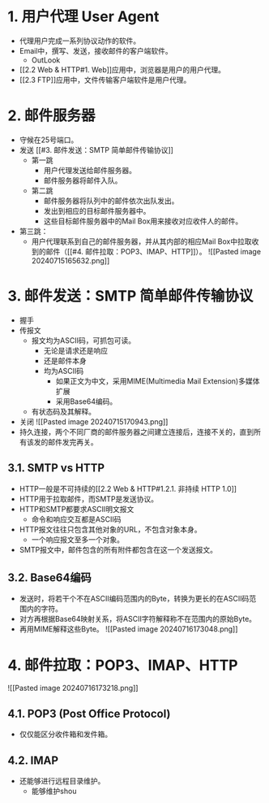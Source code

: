 # 1. 用户代理 User Agent
- 代理用户完成一系列协议动作的软件。
- Email中，撰写、发送，接收邮件的客户端软件。
	- OutLook
- [[2.2 Web & HTTP#1. Web]]应用中，浏览器是用户的用户代理。
- [[2.3 FTP]]应用中，文件传输客户端软件是用户代理。
# 2. 邮件服务器
- 守候在25号端口。
- 发送 [[#3. 邮件发送：SMTP 简单邮件传输协议]]
	- 第一跳
		- 用户代理发送给邮件服务器。
		- 邮件服务器将邮件入队。
	- 第二跳
		- 邮件服务器将队列中的邮件依次出队发出。
		- 发出到相应的目标邮件服务器中。
		- 这些目标邮件服务器中的Mail Box用来接收对应收件人的邮件。
- 第三跳：
	- 用户代理联系到自己的邮件服务器，并从其内部的相应Mail Box中拉取收到的邮件（[[#4. 邮件拉取：POP3、IMAP、HTTP]]）。
![[Pasted image 20240715165632.png]]
# 3. 邮件发送：SMTP 简单邮件传输协议
- 握手
- 传报文
	- 报文均为ASCII码，可抓包可读。
		- 无论是请求还是响应
		- 还是邮件本身
		- 均为ASCII码
			- 如果正文为中文，采用MIME(Multimedia Mail Extension)多媒体扩展
			- 采用Base64编码。
	- 有状态码及其解释。
- 关闭
![[Pasted image 20240715170943.png]]
- 持久连接，两个不同厂商的邮件服务器之间建立连接后，连接不关的，直到所有该发的邮件发完再关。
## 3.1. SMTP vs HTTP
 - HTTP一般是不可持续的[[2.2 Web & HTTP#1.2.1. 非持续 HTTP 1.0]]
 - HTTP用于拉取邮件，而SMTP是发送协议。
 - HTTP和SMTP都要求ASCII明文报文
	 - 命令和响应交互都是ASCII码
 - HTTP报文往往只包含其他对象的URL，不包含对象本身。
	 - 一个响应报文至多一个对象。
 - SMTP报文中，邮件包含的所有附件都包含在这一个发送报文。
## 3.2. Base64编码
- 发送时，将若干个不在ASCII编码范围内的Byte，转换为更长的在ASCII码范围内的字符。
- 对方再根据Base64映射关系，将ASCII字符解释称不在范围内的原始Byte。
- 再用MIME解释这些Byte。
![[Pasted image 20240716173048.png]]
# 4. 邮件拉取：POP3、IMAP、HTTP
![[Pasted image 20240716173218.png]]
## 4.1. POP3 (Post Office Protocol)
- 仅仅能区分收件箱和发件箱。
## 4.2. IMAP
- 还能够进行远程目录维护。
	- 能够维护shou